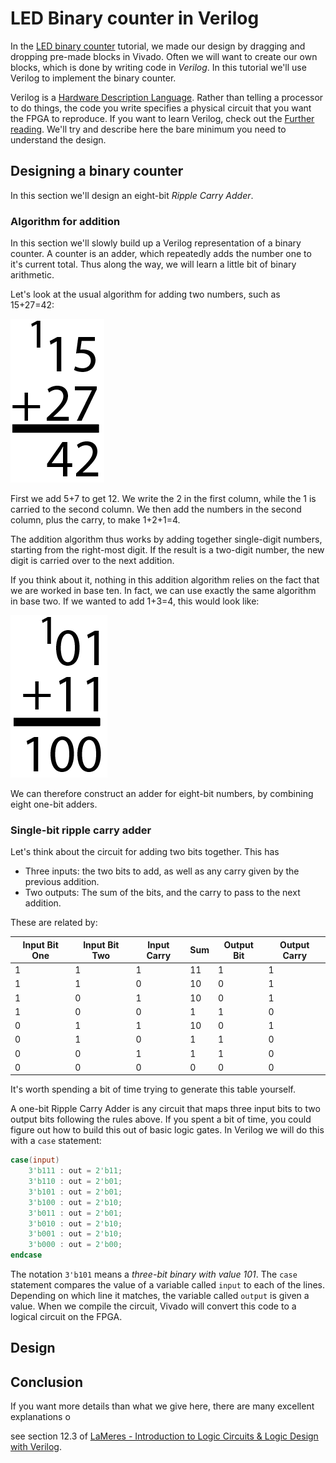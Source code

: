 # LED Binary counter in Verilog

In the [LED binary counter](/Tutorials/PROJ_LEDCounter) tutorial, we made our design by dragging and dropping pre-made blocks in Vivado. Often we will want to create our own blocks, which is done by writing code in *Verilog*. In this tutorial we'll use Verilog to implement the binary counter.

Verilog is a [Hardware Description Language](https://electronics.stackexchange.com/a/601671). Rather than telling a processor to do things, the code you write specifies a physical circuit that you want the FPGA to reproduce. If you want to learn Verilog, check out the [Further reading](/References). We'll try and describe here the bare minimum you need to understand the design.

## Designing a binary counter

In this section we'll design an eight-bit *Ripple Carry Adder*. 

### Algorithm for addition

In this section we'll slowly build up a Verilog representation of a binary counter. A counter is an adder, which repeatedly adds the number one to it's current total. Thus along the way, we will learn a little bit of binary arithmetic.

Let's look at the usual algorithm for adding two numbers, such as 15+27=42:

![Standard addition algorithm. 15 above 27 summing to 42, with a carry of 1 above 15](img_AdditionAlgorithm.png)

First we add 5+7 to get 12. We write the 2 in the first column, while the 1 is carried to the second column. We then add the numbers in the second column, plus the carry, to make 1+2+1=4.

The addition algorithm thus works by adding together single-digit numbers, starting from the right-most digit. If the result is a two-digit number, the new digit is carried over to the next addition.

If you think about it, nothing in this addition algorithm relies on the fact that we are worked in base ten. In fact, we can use exactly the same algorithm in base two. If we wanted to add 1+3=4, this would look like:

![01 above 11 adds to 100, with a carry of 1.](img_AdditionaAlgorithmBinary.png)

We can therefore construct an adder for eight-bit numbers, by combining eight one-bit adders. 

### Single-bit ripple carry adder

Let's think about the circuit for adding two bits together. This has 

* Three inputs: the two bits to add, as well as any carry given by the previous addition.
* Two outputs: The sum of the bits, and the carry to pass to the next addition.

These are related by:

| Input Bit One | Input Bit Two | Input Carry | Sum  | Output Bit | Output Carry |
| ------------- | ------------- | ----------- | ---- | ---------- | ------------ |
| 1             | 1             | 1           | 11   | 1          | 1            |
| 1             | 1             | 0           | 10   | 0          | 1            |
| 1             | 0             | 1           | 10   | 0          | 1            |
| 1             | 0             | 0           | 1    | 1          | 0            |
| 0             | 1             | 1           | 10   | 0          | 1            |
| 0             | 1             | 0           | 1    | 1          | 0            |
| 0             | 0             | 1           | 1    | 1          | 0            |
| 0             | 0             | 0           | 0    | 0          | 0            |

It's worth spending a bit of time trying to generate this table yourself. 

A one-bit Ripple Carry Adder is any circuit that maps three input bits to two output bits following the rules above. If you spent a bit of time, you could figure out how to build this out of basic logic gates. In Verilog we will do this with a `case` statement:

```verilog
case(input)
	3'b111 : out = 2'b11;
    3'b110 : out = 2'b01;
    3'b101 : out = 2'b01;
    3'b100 : out = 2'b10;
    3'b011 : out = 2'b01;
    3'b010 : out = 2'b10;
    3'b001 : out = 2'b10;
    3'b000 : out = 2'b00;
endcase
```

The notation `3'b101` means a *three-bit binary with value 101*. The `case` statement compares the value of a variable called `input` to each of the lines. Depending on which line it matches, the variable called `output` is given a value. When we compile the circuit, Vivado will convert this code to a logical circuit on the FPGA.

## Design

## Conclusion

If you want more details than what we give here, there are many excellent explanations o 

see section 12.3 of [LaMeres - Introduction to Logic Circuits & Logic Design with Verilog](https://www.amazon.com/Introduction-Logic-Circuits-Design-Verilog/dp/3319852655).